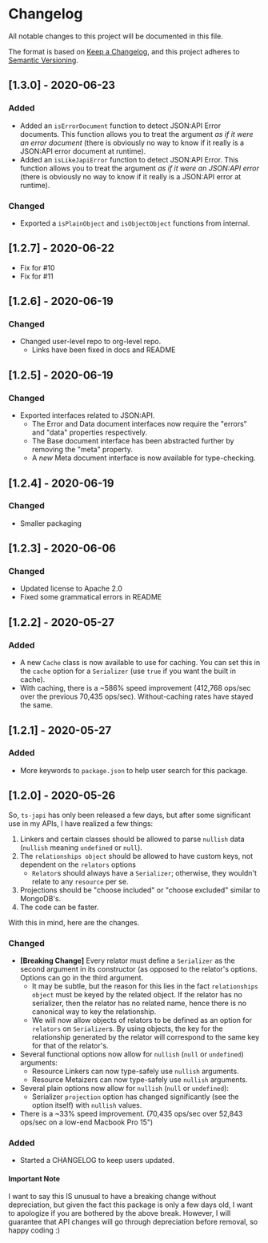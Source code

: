 # Changelog

All notable changes to this project will be documented in this file.

The format is based on [Keep a Changelog](https://keepachangelog.com/en/1.0.0/),
and this project adheres to [Semantic Versioning](https://semver.org/spec/v2.0.0.html).

## [1.3.0] - 2020-06-23

### Added

* Added an `isErrorDocument` function to detect JSON:API Error documents. This function allows you to treat the argument *as if it were an error document* (there is obviously no way to know if it really is a JSON:API error document at runtime).
* Added an `isLikeJapiError` function to detect JSON:API Error. This function allows you to treat the argument *as if it were an JSON:API error* (there is obviously no way to know if it really is a JSON:API error at runtime).

### Changed

* Exported a `isPlainObject` and `isObjectObject` functions from internal.
  
## [1.2.7] - 2020-06-22

* Fix for #10
* Fix for #11

## [1.2.6] - 2020-06-19

### Changed

* Changed user-level repo to org-level repo.
  * Links have been fixed in docs and README

## [1.2.5] - 2020-06-19

### Changed

* Exported interfaces related to JSON:API.
  * The Error and Data document interfaces now require the "errors" and "data" properties respectively.
  * The Base document interface has been abstracted further by removing the "meta" property.
  * A *new* Meta document interface is now available for type-checking.

## [1.2.4] - 2020-06-19

### Changed

* Smaller packaging

## [1.2.3] - 2020-06-06

### Changed

* Updated license to Apache 2.0
* Fixed some grammatical errors in README

## [1.2.2] - 2020-05-27

### Added

* A new `Cache` class is now available to use for caching. You can set this in the `cache` option for a `Serializer` (use `true` if you want the built in cache).
* With caching, there is a ~586% speed improvement (412,768 ops/sec over the previous 70,435 ops/sec). Without-caching rates have stayed the same.

## [1.2.1] - 2020-05-27

### Added

* More keywords to `package.json` to help user search for this package.

## [1.2.0] - 2020-05-26

So, `ts-japi` has only been released a few days, but after some significant use in my APIs, I have realized a few things:

1. Linkers and certain classes should be allowed to parse `nullish` data (`nullish` meaning `undefined` or `null`).
2. The `relationships object` should be allowed to have custom keys, not dependent on the `relators` options
    * `Relator`s should always have a `Serializer`; otherwise, they wouldn't relate to any `resource` per se.
3. Projections should be "choose included" or "choose excluded" similar to MongoDB's.
4. The code can be faster.

With this in mind, here are the changes.

### Changed

* **[Breaking Change]** Every relator must define a `Serializer` as the second argument in its constructor (as opposed to the relator's options. Options can go in the third argument.
  * It may be subtle, but the reason for this lies in the fact `relationships object` must be keyed by the related object. If the relator has no serializer, then the relator has no related name, hence there is no canonical way to key the relationship.
  * We will now allow objects of relators to be defined as an option for `relators` on `Serializer`s. By using objects, the key for the relationship generated by the relator will correspond to the same key for that of the relator's.
* Several functional options now allow for `nullish` (`null` or `undefined`) arguments:
  * Resource Linkers can now type-safely use `nullish` arguments.
  * Resource Metaizers can now type-safely use `nullish` arguments.
* Several plain options now allow for `nullish` (`null` or `undefined`):
  * Serializer `projection` option has changed significantly (see the option itself) with `nullish` values.
* There is a ~33% speed improvement. (70,435 ops/sec over 52,843 ops/sec on a low-end Macbook Pro 15")

### Added

* Started a CHANGELOG to keep users updated.

#### Important Note

I want to say this IS unusual to have a breaking change without depreciation, but given the fact this package is only a few days old, I want to apologize if you are bothered by the above break. However, I will guarantee that API changes will go through depreciation before removal, so happy coding :)
